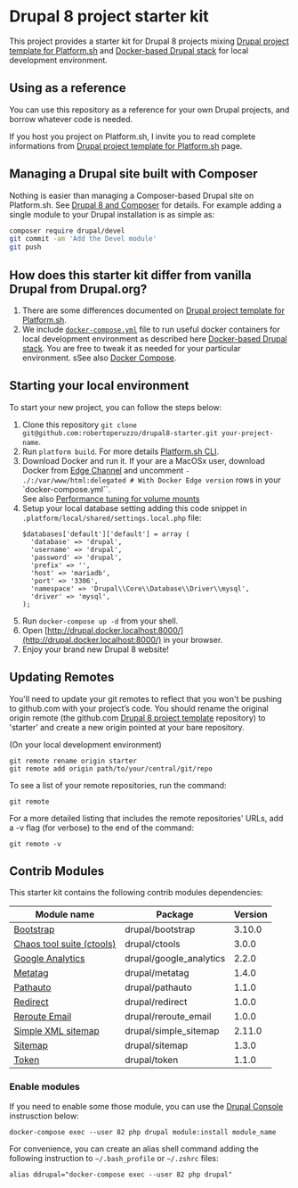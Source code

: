 # Drupal 8 project starter kit

This project provides a starter kit for Drupal 8 projects mixing [Drupal project template for Platform.sh](https://github.com/platformsh/platformsh-example-drupal8) and
 [Docker-based Drupal stack](https://github.com/wodby/docker4drupal) for local development environment. 

## Using as a reference

You can use this repository as a reference for your own Drupal projects, and borrow whatever code is needed. 

If you host you project on Platform.sh, I invite you to read complete informations from [Drupal project template for Platform.sh](https://github.com/platformsh/platformsh-example-drupal8) page. 

## Managing a Drupal site built with Composer

Nothing is easier than managing a Composer-based Drupal site on Platform.sh. 
See [Drupal 8 and Composer](https://docs.platform.sh/frameworks/drupal8.html) for details. 
For example adding a single module to your Drupal installation is as simple as:

```sh
composer require drupal/devel
git commit -am 'Add the Devel module'
git push
```

## How does this starter kit differ from vanilla Drupal from Drupal.org?

1. There are some differences documented on [Drupal project template for Platform.sh](https://github.com/platformsh/platformsh-example-drupal8#how-does-this-starter-kit-differ-from-vanilla-drupal-from-drupalorg).
2. We include [`docker-compose.yml`](https://github.com/robertoperuzzo/drupal8-starter/blob/master/docker-compose.yml) file
to run useful docker containers for local development environment as described here [Docker-based Drupal stack](https://github.com/wodby/docker4drupal).
You are free to tweak it as needed for your particular environment.
sSee also [Docker Compose](https://docs.docker.com/compose/).

## Starting your local environment

To start your new project, you can follow the steps below:

1. Clone this repository `git clone git@github.com:robertoperuzzo/drupal8-starter.git your-project-name`.
2. Run `platform build`. For more details [Platform.sh CLI](https://docs.platform.sh/gettingstarted/cli.html).
3. Download Docker and run it. If your are a MacOSx user, download Docker from [Edge Channel](https://docs.docker.com/docker-for-mac/install/#download-docker-for-mac)
and uncomment `- ./:/var/www/html:delegated # With Docker Edge version` rows in your `docker-compose.yml``.  
See also [Performance tuning for volume mounts ](https://docs.docker.com/docker-for-mac/osxfs-caching/#performance-implications-of-host-container-file-system-consistency)
4. Setup your local database setting adding this code snippet in ``.platform/local/shared/settings.local.php`` file:
   ```
   $databases['default']['default'] = array (
     'database' => 'drupal',
     'username' => 'drupal',
     'password' => 'drupal',
     'prefix' => '',
     'host' => 'mariadb',
     'port' => '3306',
     'namespace' => 'Drupal\\Core\\Database\\Driver\\mysql',
     'driver' => 'mysql',
   );
   ```
5. Run `docker-compose up -d` from your shell.
6. Open [http://drupal.docker.localhost:8000/](http://drupal.docker.localhost:8000/) in your browser.
7. Enjoy your brand new Drupal 8 website!

## Updating Remotes
You'll need to update your git remotes to reflect that you won't be pushing to github.com with your project’s code. 
You should rename the original origin remote (the github.com [Drupal 8 project template](https://github.com/robertoperuzzo/drupal8-starter) repository) 
to 'starter' and create a new origin pointed at your bare repository.

(On your local development environment)

```
git remote rename origin starter
git remote add origin path/to/your/central/git/repo
```

To see a list of your remote repositories, run the command:

```
git remote
```

For a more detailed listing that includes the remote repositories' URLs, add a -v flag (for verbose) to the end of the command:

```
git remote -v
```

## Contrib Modules

This starter kit contains the following contrib modules dependencies:

| Module name                                                         | Package                 | Version | 
| ------------------------------------------------------------------- | ----------------------- | ------- | 
| [Bootstrap](https://www.drupal.org/project/bootstrap)               | drupal/bootstrap        | 3.10.0  | 
| [Chaos tool suite (ctools)](https://www.drupal.org/project/ctools)  | drupal/ctools           | 3.0.0   |
| [Google Analytics](https://www.drupal.org/project/google_analytics) | drupal/google_analytics | 2.2.0   |
| [Metatag](https://www.drupal.org/project/metatag)                   | drupal/metatag          | 1.4.0   |
| [Pathauto](https://www.drupal.org/project/pathauto)                 | drupal/pathauto         | 1.1.0   |
| [Redirect](https://www.drupal.org/project/redirect)                 | drupal/redirect         | 1.0.0   |
| [Reroute Email](https://www.drupal.org/project/reroute_email)       | drupal/reroute_email    | 1.0.0   |
| [Simple XML sitemap](https://www.drupal.org/project/simple_sitemap) | drupal/simple_sitemap   | 2.11.0  |
| [Sitemap](https://www.drupal.org/project/sitemap)                   | drupal/sitemap          | 1.3.0   |
| [Token](https://www.drupal.org/project/token)                       | drupal/token            | 1.1.0   |

### Enable modules

If you need to enable some those module, you can use the [Drupal Console](https://drupalconsole.com/) instrusction below:

```
docker-compose exec --user 82 php drupal module:install module_name
```

For convenience, you can create an alias shell command adding the following instruction to `~/.bash_profile` or `~/.zshrc` files:

```
alias ddrupal="docker-compose exec --user 82 php drupal"
``` 